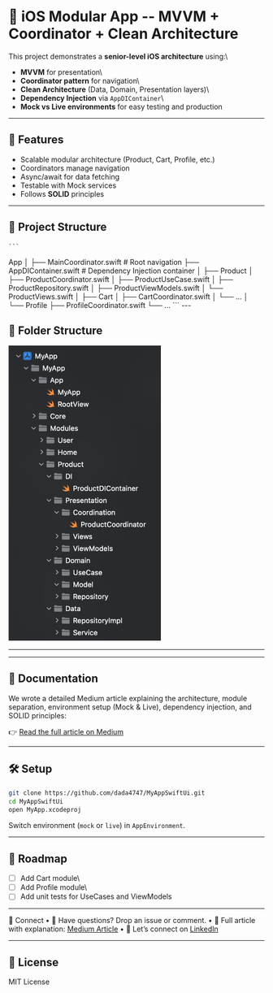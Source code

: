 # 📱 iOS Modular App -- MVVM + Coordinator + Clean Architecture

This project demonstrates a **senior-level iOS architecture** using:\
- **MVVM** for presentation\
- **Coordinator pattern** for navigation\
- **Clean Architecture** (Data, Domain, Presentation layers)\
- **Dependency Injection** via `AppDIContainer`\
- **Mock vs Live environments** for easy testing and production

------------------------------------------------------------------------

## 🚀 Features

-   Scalable modular architecture (Product, Cart, Profile, etc.)
-   Coordinators manage navigation
-   Async/await for data fetching
-   Testable with Mock services
-   Follows **SOLID** principles

------------------------------------------------------------------------

## 📂 Project Structure

    ```
App
│
├── MainCoordinator.swift      # Root navigation
├── AppDIContainer.swift       # Dependency Injection container
│
├── Product
│   ├── ProductCoordinator.swift
│   ├── ProductUseCase.swift
│   ├── ProductRepository.swift
│   ├── ProductViewModels.swift
│   └── ProductViews.swift
│
├── Cart
│   ├── CartCoordinator.swift
│   └── ...
│
└── Profile
    ├── ProfileCoordinator.swift
    └── ...
    ```
    ---

## 📂 Folder Structure
<img src="images/folderStructure.png" alt="Project Structure" width="300">

---


------------------------------------------------------------------------

## 📝 Documentation

We wrote a detailed Medium article explaining the architecture, module
separation, environment setup (Mock & Live), dependency injection, and
SOLID principles:

👉 [Read the full article on Medium](https://medium.com/@adsurerahul96/building-a-scalable-ios-app-with-mvvm-coordinator-and-clean-architecture-da0be161f2e5)

------------------------------------------------------------------------

## 🛠 Setup

``` bash
git clone https://github.com/dada4747/MyAppSwiftUi.git
cd MyAppSwiftUi
open MyApp.xcodeproj
```

Switch environment (`mock` or `live`) in `AppEnvironment`.

------------------------------------------------------------------------

## 📌 Roadmap

-   [ ] Add Cart module\
-   [ ] Add Profile module\
-   [ ] Add unit tests for UseCases and ViewModels

------------------------------------------------------------------------
🙌 Connect
    •    💬 Have questions? Drop an issue or comment.
    •    📝 Full article with explanation: [Medium Article](https://medium.com/@adsurerahul96/building-a-scalable-ios-app-with-mvvm-coordinator-and-clean-architecture-da0be161f2e5)
    •    🤝 Let’s connect on [LinkedIn](https://www.linkedin.com/in/rahul-adsure-186a9b16a)
    
---

## 📄 License

MIT License

